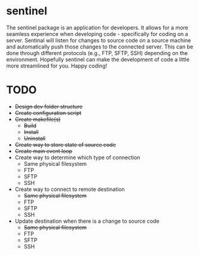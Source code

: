 # sentinel

The sentinel package is an application for developers. It allows for a more seamless experience when developing code - specifically for coding on a server. Sentinal will listen for changes to source code on a source machine and automatically push those changes to the connected server. This can be done through different protocols (e.g., FTP, SFTP, SSH) depending on the environment. Hopefully sentinel can make the development of code a little more streamlined for you. Happy coding!

# TODO
* ~~Design dev folder structure~~
* ~~Create configuration script~~ 
* ~~Create makefile(s)~~
    * ~~Build~~
    * ~~Install~~
	* ~~Uninstall~~
* ~~Create way to store state of source code~~
* ~~Create main event loop~~
* Create way to determine which type of connection
	* Same physical filesystem
	* FTP
	* SFTP
	* SSH
* Create way to connect to remote destination
    * ~~Same physical filesystem~~ 
    * FTP
	* SFTP
	* SSH
* Update destination when there is a change to source code
	* ~~Same physical filesystem~~
	* FTP
	* SFTP
	* SSH
